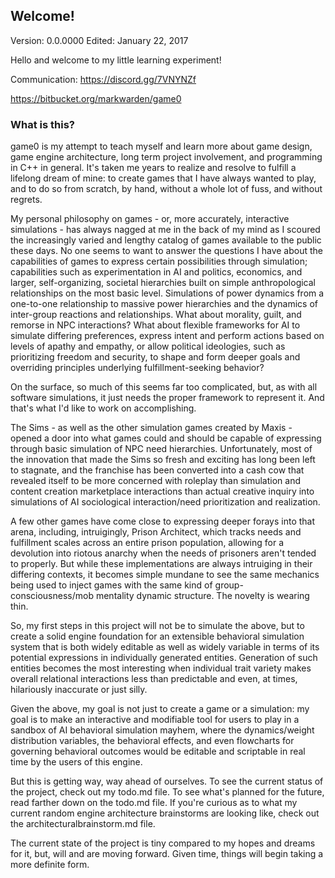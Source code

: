 ## Welcome! ##

Version: 0.0.0000 Edited: January 22, 2017

Hello and welcome to my little learning experiment!

Communication:
https://discord.gg/7VNYNZf

https://bitbucket.org/markwarden/game0

### What is this? ###

game0 is my attempt to teach myself and learn more about game design, game engine architecture, long term project involvement, and programming in C++ in general. It's taken me years to realize and resolve to fulfill a lifelong dream of mine: to create games that I have always wanted to play, and to do so from scratch, by hand, without a whole lot of fuss, and without regrets.

My personal philosophy on games - or, more accurately, interactive simulations - has always nagged at me in the back of my mind as I scoured the increasingly varied and lengthy catalog of games available to the public these days. No one seems to want to answer the questions I have about the capabilities of games to express certain possibilities through simulation; capabilities such as experimentation in AI and politics, economics, and larger, self-organizing, societal hierarchies built on simple anthropological relationships on the most basic level. Simulations of power dynamics from a one-to-one relationship to massive power hierarchies and the dynamics of inter-group reactions and relationships. What about morality, guilt, and remorse in NPC interactions? What about flexible frameworks for AI to simulate differing preferences, express intent and perform actions based on levels of apathy and empathy, or allow political ideologies, such as prioritizing freedom and security, to shape and form deeper goals and overriding principles underlying fulfillment-seeking behavior?

On the surface, so much of this seems far too complicated, but, as with all software simulations, it just needs the proper framework to represent it. And that's what I'd like to work on accomplishing.

The Sims - as well as the other simulation games created by Maxis - opened a door into what games could and should be capable of expressing through basic simulation of NPC need hierarchies. Unfortunately, most of the innovation that made the Sims so fresh and exciting has long been left to stagnate, and the franchise has been converted into a cash cow that revealed itself to be more concerned with roleplay than simulation and content creation marketplace interactions than actual creative inquiry into simulations of AI sociological interaction/need prioritization and realization.

A few other games have come close to expressing deeper forays into that arena, including, intruigingly, Prison Architect, which tracks needs and fulfillment scales across an entire prison population, allowing for a devolution into riotous anarchy when the needs of prisoners aren't tended to properly. But while these implementations are always intruiging in their differing contexts, it becomes simple mundane to see the same mechanics being used to inject games with the same kind of group-consciousness/mob mentality dynamic structure. The novelty is wearing thin.

So, my first steps in this project will not be to simulate the above, but to create a solid engine foundation for an extensible behavioral simulation system that is both widely editable as well as widely variable in terms of its potential expressions in individually generated entities. Generation of such entities becomes the most interesting when individual trait variety makes overall relational interactions less than predictable and even, at times, hilariously inaccurate or just silly.

Given the above, my goal is not just to create a game or a simulation: my goal is to make an interactive and modifiable tool for users to play in a sandbox of AI behavioral simulation mayhem, where the dynamics/weight distribution variables, the behavioral effects, and even flowcharts for governing behavioral outcomes would be editable and scriptable in real time by the users of this engine.

But this is getting way, way ahead of ourselves. To see the current status of the project, check out my todo.md file. To see what's planned for the future, read farther down on the todo.md file. If you're curious as to what my current random engine architecture brainstorms are looking like, check out the architecturalbrainstorm.md file.

The current state of the project is tiny compared to my hopes and dreams for it, but, will and are moving forward. Given time, things will begin taking a more definite form.